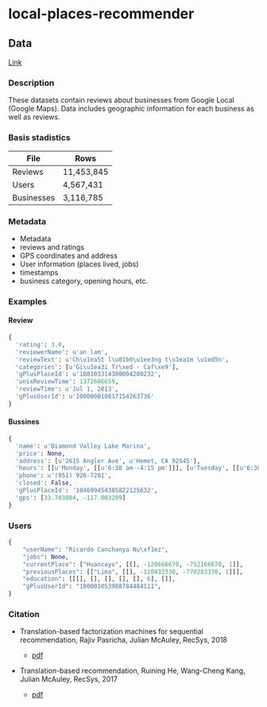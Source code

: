 # local-places-recommender


## Data

[Link](https://cseweb.ucsd.edu/~jmcauley/datasets.html#google_local)

### Description

These datasets contain reviews about businesses from Google Local (Google Maps). Data includes geographic information for each business as well as reviews.

### Basis stadistics

| File       | Rows        |
|------------|-------------|
|Reviews     |11,453,845   |
|Users       |4,567,431    |
|Businesses  |3,116,785    |

### Metadata

* Metadata
* reviews and ratings
* GPS coordinates and address
* User information (places lived, jobs)
* timestamps
* business category, opening hours, etc.

### Examples

#### Review
```python
{
  'rating': 3.0,
  'reviewerName': u'an lam',
  'reviewText': u'Ch\u1ea5t l\u01b0\u1ee3ng t\u1ea1m \u1ed5n',
  'categories': [u'Gi\u1ea3i Tr\xed - Caf\xe9'],
  'gPlusPlaceId': u'108103314380004200232',
  'unixReviewTime': 1372686659,
  'reviewTime': u'Jul 1, 2013',
  'gPlusUserId': u'100000010817154263736'
}
```

#### Bussines
```python
{
  'name': u'Diamond Valley Lake Marina',
  'price': None,
  'address': [u'2615 Angler Ave', u'Hemet, CA 92545'],
  'hours': [[u'Monday', [[u'6:30 am--4:15 pm']]], [u'Tuesday', [[u'6:30 am--4:15 pm']]], [u'Wednesday', [[u'6:30 am--4:15 pm']], 1], [u'Thursday', [[u'6:30 am--4:15 pm']]], [u'Friday', [[u'6:30 am--4:15 pm']]], [u'Saturday', [[u'6:30 am--4:15 pm']]], [u'Sunday', [[u'6:30 am--4:15 pm']]]],
  'phone': u'(951) 926-7201',
  'closed': False,
  'gPlusPlaceId': '104699454385822125632',
  'gps': [33.703804, -117.003209]
}
```
### Users

```python
{
    "userName": "Ricardo Canchanya Nu\xf1ez",
    "jobs": None,
    "currentPlace": ["Huancayo", [[], -120666670, -752166670, 1]],
    "previousPlaces": [["Lima", [[], -120433330, -770283330, 1]]],
    "education": [[[], [], [], [], [], 6], []],
    "gPlusUserId": "100001053988784484111",
}

```

### Citation

* Translation-based factorization machines for sequential recommendation, Rajiv Pasricha, Julian McAuley, RecSys, 2018
  * [pdf](https://cseweb.ucsd.edu/~jmcauley/pdfs/recsys18a.pdf)

* Translation-based recommendation, Ruining He, Wang-Cheng Kang, Julian McAuley, RecSys, 2017
  * [pdf](https://cseweb.ucsd.edu/~jmcauley/pdfs/recsys17.pdf)